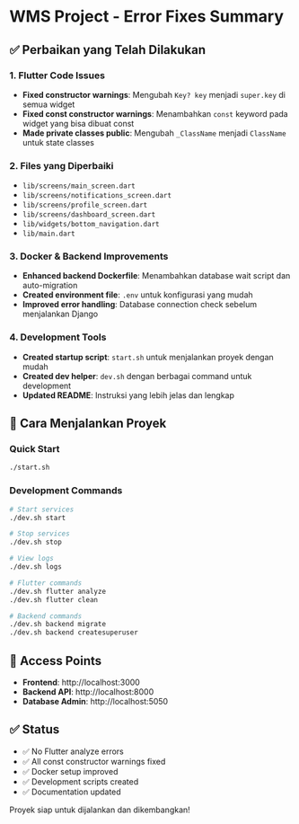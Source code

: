 # WMS Project - Error Fixes Summary

## ✅ Perbaikan yang Telah Dilakukan

### 1. Flutter Code Issues
- **Fixed constructor warnings**: Mengubah `Key? key` menjadi `super.key` di semua widget
- **Fixed const constructor warnings**: Menambahkan `const` keyword pada widget yang bisa dibuat const
- **Made private classes public**: Mengubah `_ClassName` menjadi `ClassName` untuk state classes

### 2. Files yang Diperbaiki
- `lib/screens/main_screen.dart`
- `lib/screens/notifications_screen.dart` 
- `lib/screens/profile_screen.dart`
- `lib/screens/dashboard_screen.dart`
- `lib/widgets/bottom_navigation.dart`
- `lib/main.dart`

### 3. Docker & Backend Improvements
- **Enhanced backend Dockerfile**: Menambahkan database wait script dan auto-migration
- **Created environment file**: `.env` untuk konfigurasi yang mudah
- **Improved error handling**: Database connection check sebelum menjalankan Django

### 4. Development Tools
- **Created startup script**: `start.sh` untuk menjalankan proyek dengan mudah
- **Created dev helper**: `dev.sh` dengan berbagai command untuk development
- **Updated README**: Instruksi yang lebih jelas dan lengkap

## 🚀 Cara Menjalankan Proyek

### Quick Start
```bash
./start.sh
```

### Development Commands
```bash
# Start services
./dev.sh start

# Stop services  
./dev.sh stop

# View logs
./dev.sh logs

# Flutter commands
./dev.sh flutter analyze
./dev.sh flutter clean

# Backend commands
./dev.sh backend migrate
./dev.sh backend createsuperuser
```

## 📱 Access Points
- **Frontend**: http://localhost:3000
- **Backend API**: http://localhost:8000  
- **Database Admin**: http://localhost:5050

## ✅ Status
- ✅ No Flutter analyze errors
- ✅ All const constructor warnings fixed
- ✅ Docker setup improved
- ✅ Development scripts created
- ✅ Documentation updated

Proyek siap untuk dijalankan dan dikembangkan!